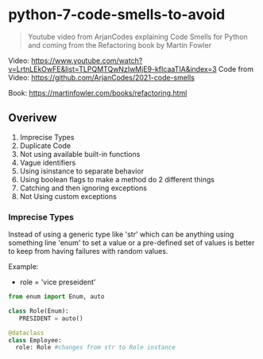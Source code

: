 # python-7-code-smells-to-avoid
> Youtube video from ArjanCodes explaining Code Smells for Python and coming from the Refactoring book by Martin Fowler

Video: https://www.youtube.com/watch?v=LrtnLEkOwFE&list=TLPQMTQwNzIwMjE9-kfIcaaTIA&index=3
Code from Video: https://github.com/ArjanCodes/2021-code-smells

Book: https://martinfowler.com/books/refactoring.html

## Overivew
1. Imprecise Types
2. Duplicate Code
3. Not using available built-in functions
4. Vague identifiers
5. Using isinstance to separate behavior
6. Using boolean flags to make a method do 2 different things
7. Catching and then ignoring exceptions
8. Not Using custom exceptions

### Imprecise Types

Instead of using a generic type like 'str' which can be anything using something line 'enum' to set a value or a pre-defined set of values is better to keep from having failures with random values.

Example:
  - role = 'vice preseident'

```python
from enum import Enum, auto

class Role(Enum):
   PRESIDENT = auto()

@dataclass
class Employee:
  role: Role #changes from str to Role instance

```
